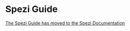 <!--

This source file is part of the Stanford Spezi open-source project

SPDX-FileCopyrightText: 2022 Stanford University and the project authors (see CONTRIBUTORS.md)

SPDX-License-Identifier: MIT

-->

# Spezi Guide

[The Spezi Guide has moved to the Spezi Documentation](https://swiftpackageindex.com/stanfordspezi/spezi/documentation/spezi/spezi-guide)
